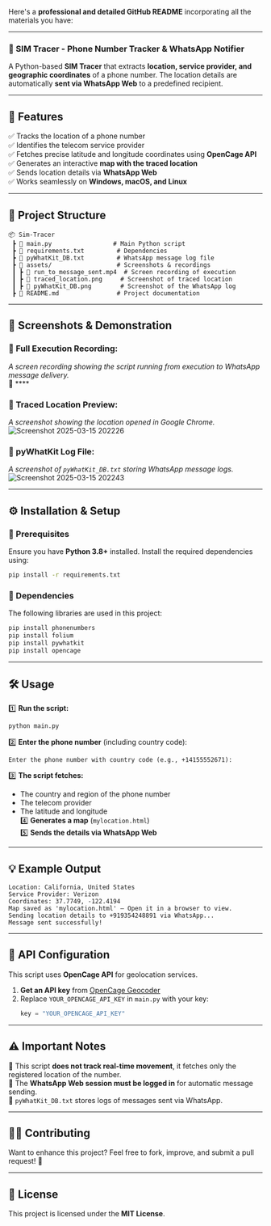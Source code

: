 Here's a **professional and detailed GitHub README** incorporating all the materials you have:  

---

### **📌 SIM Tracer - Phone Number Tracker & WhatsApp Notifier**  

A Python-based **SIM Tracer** that extracts **location, service provider, and geographic coordinates** of a phone number. The location details are automatically **sent via WhatsApp Web** to a predefined recipient.  

---

## **🚀 Features**  

✅ Tracks the location of a phone number  
✅ Identifies the telecom service provider  
✅ Fetches precise latitude and longitude coordinates using **OpenCage API**  
✅ Generates an interactive **map with the traced location**  
✅ Sends location details via **WhatsApp Web**  
✅ Works seamlessly on **Windows, macOS, and Linux**  

---

## **📂 Project Structure**  

```
📦 Sim-Tracer
 ┣ 📜 main.py                 # Main Python script
 ┣ 📜 requirements.txt         # Dependencies
 ┣ 📜 pyWhatKit_DB.txt         # WhatsApp message log file
 ┣ 📂 assets/                  # Screenshots & recordings
 ┃ ┣ 📜 run_to_message_sent.mp4  # Screen recording of execution
 ┃ ┣ 📜 traced_location.png     # Screenshot of traced location
 ┃ ┣ 📜 pyWhatKit_DB.png        # Screenshot of the WhatsApp log
 ┣ 📜 README.md                # Project documentation
```

---

## **📸 Screenshots & Demonstration**  

### **🎥 Full Execution Recording:**  
_A screen recording showing the script running from execution to WhatsApp message delivery._  
📌 ****  

### **📍 Traced Location Preview:**  
_A screenshot showing the location opened in Google Chrome._  
![Screenshot 2025-03-15 202226](https://github.com/user-attachments/assets/8b4f16b7-89f9-45d0-8a7c-34cdecefccc0)


### **📜 pyWhatKit Log File:**  
_A screenshot of `pyWhatKit_DB.txt` storing WhatsApp message logs._  
![Screenshot 2025-03-15 202243](https://github.com/user-attachments/assets/0ff06185-1f0f-4ea5-bdcc-a370f7193c43)
  

---

## **⚙️ Installation & Setup**  

### **🔹 Prerequisites**  
Ensure you have **Python 3.8+** installed. Install the required dependencies using:  
```sh
pip install -r requirements.txt
```

### **🔹 Dependencies**  
The following libraries are used in this project:  
```sh
pip install phonenumbers
pip install folium
pip install pywhatkit
pip install opencage
```

---

## **🛠 Usage**  

1️⃣ **Run the script:**  
```sh
python main.py
```
2️⃣ **Enter the phone number** (including country code):  
   ```
   Enter the phone number with country code (e.g., +14155552671):
   ```  
3️⃣ **The script fetches:**  
   - The country and region of the phone number  
   - The telecom provider  
   - The latitude and longitude  
4️⃣ **Generates a map** (`mylocation.html`)  
5️⃣ **Sends the details via WhatsApp Web**  

---

## **💡 Example Output**  

```
Location: California, United States
Service Provider: Verizon
Coordinates: 37.7749, -122.4194
Map saved as 'mylocation.html' — Open it in a browser to view.
Sending location details to +919354248891 via WhatsApp...
Message sent successfully!
```

---

## **🔐 API Configuration**  

This script uses **OpenCage API** for geolocation services.  

1. **Get an API key** from [OpenCage Geocoder](https://opencagedata.com/api)  
2. Replace `YOUR_OPENCAGE_API_KEY` in `main.py` with your key:  
   ```python
   key = "YOUR_OPENCAGE_API_KEY"
   ```

---

## **⚠️ Important Notes**  

🔹 This script **does not track real-time movement**, it fetches only the registered location of the number.  
🔹 The **WhatsApp Web session must be logged in** for automatic message sending.  
🔹 `pyWhatKit_DB.txt` stores logs of messages sent via WhatsApp.  

---

## **👨‍💻 Contributing**  

Want to enhance this project? Feel free to fork, improve, and submit a pull request! 🚀  

---

## **📜 License**  

This project is licensed under the **MIT License**.  

